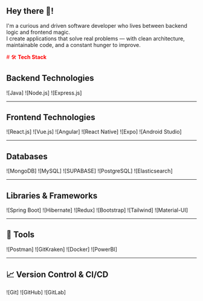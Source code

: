 ## Hey there 👋! 
I'm a curious and driven software developer who lives between backend logic and frontend magic.  
I create applications that solve real problems — with clean architecture, maintainable code, and a constant hunger to improve.  


<font color="red"># 🛠 **Tech Stack**</font>

## **Backend Technologies**
![Java]
![Node.js]
![Express.js]

---

## **Frontend Technologies**
![React.js]
![Vue.js]
![Angular]
![React Native]
![Expo]
![Android Studio]

---

## **Databases**
![MongoDB]
![MySQL]
![SUPABASE]
![PostgreSQL]
![Elasticsearch]

---

## **Libraries & Frameworks**
![Spring Boot]
![Hibernate]
![Redux]
![Bootstrap]
![Tailwind]
![Material-UI]

---

## 🧰 **Tools**
![Postman]
![GitKraken]
![Docker]
![PowerBI]

---

## 📈 **Version Control & CI/CD**
![Git]
![GitHub]
![GitLab]





